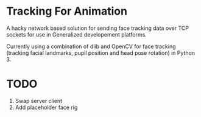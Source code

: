 # Tracking For Animation

A hacky network based solution for sending face tracking data over TCP sockets for use in Generalized developement platforms.

Currently using a combination of dlib and OpenCV for face tracking (tracking facial landmarks, pupil position and head pose rotation) in Python 3.

# TODO
1. Swap server client
2. Add placeholder face rig
